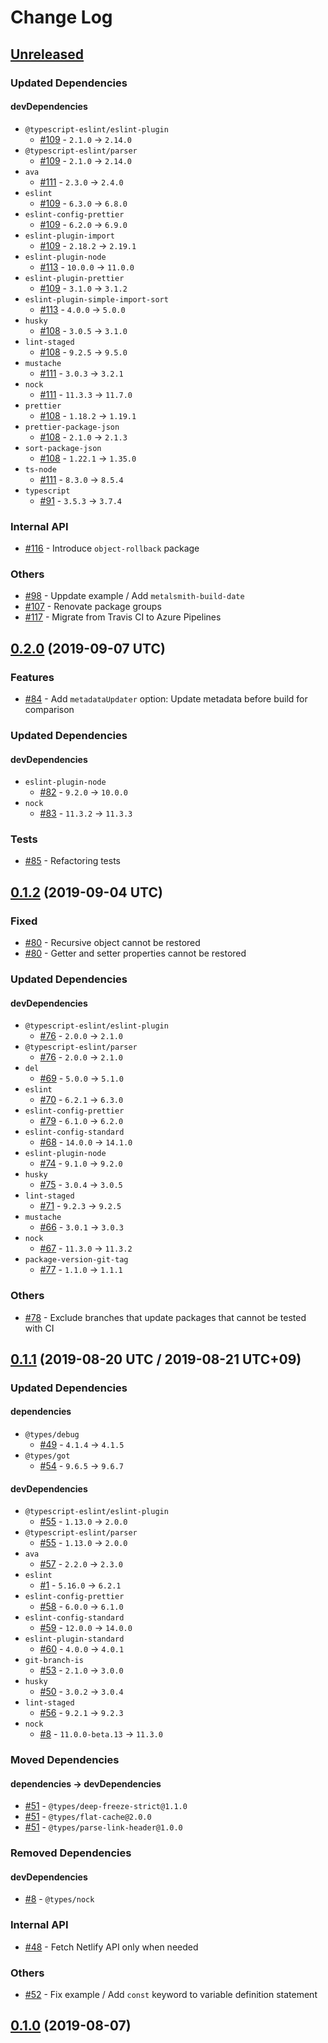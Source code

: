 # Change Log

## [Unreleased]

### Updated Dependencies

#### devDependencies

* `@typescript-eslint/eslint-plugin`
    * [#109] - `2.1.0` -> `2.14.0`
* `@typescript-eslint/parser`
    * [#109] - `2.1.0` -> `2.14.0`
* `ava`
    * [#111] - `2.3.0` -> `2.4.0`
* `eslint`
    * [#109] - `6.3.0` -> `6.8.0`
* `eslint-config-prettier`
    * [#109] - `6.2.0` -> `6.9.0`
* `eslint-plugin-import`
    * [#109] - `2.18.2` -> `2.19.1`
* `eslint-plugin-node`
    * [#113] - `10.0.0` -> `11.0.0`
* `eslint-plugin-prettier`
    * [#109] - `3.1.0` -> `3.1.2`
* `eslint-plugin-simple-import-sort`
    * [#113] - `4.0.0` -> `5.0.0`
* `husky`
    * [#108] - `3.0.5` -> `3.1.0`
* `lint-staged`
    * [#108] - `9.2.5` -> `9.5.0`
* `mustache`
    * [#111] - `3.0.3` -> `3.2.1`
* `nock`
    * [#111] - `11.3.3` -> `11.7.0`
* `prettier`
    * [#108] - `1.18.2` -> `1.19.1`
* `prettier-package-json`
    * [#108] - `2.1.0` -> `2.1.3`
* `sort-package-json`
    * [#108] - `1.22.1` -> `1.35.0`
* `ts-node`
    * [#111] - `8.3.0` -> `8.5.4`
* `typescript`
    * [#91] - `3.5.3` -> `3.7.4`

### Internal API

* [#116] - Introduce `object-rollback` package

### Others

* [#98] - Uppdate example / Add `metalsmith-build-date`
* [#107] - Renovate package groups
* [#117] - Migrate from Travis CI to Azure Pipelines

[Unreleased]: https://github.com/sounisi5011/metalsmith-netlify-published-date/compare/v0.2.0...HEAD
[#98]: https://github.com/sounisi5011/metalsmith-netlify-published-date/pull/98
[#107]: https://github.com/sounisi5011/metalsmith-netlify-published-date/pull/107
[#116]: https://github.com/sounisi5011/metalsmith-netlify-published-date/pull/116
[#117]: https://github.com/sounisi5011/metalsmith-netlify-published-date/pull/117
[#108]: https://github.com/sounisi5011/metalsmith-netlify-published-date/pull/108
[#109]: https://github.com/sounisi5011/metalsmith-netlify-published-date/pull/109
[#91]:  https://github.com/sounisi5011/metalsmith-netlify-published-date/pull/91
[#111]: https://github.com/sounisi5011/metalsmith-netlify-published-date/pull/111
[#113]: https://github.com/sounisi5011/metalsmith-netlify-published-date/pull/113

## [0.2.0] (2019-09-07 UTC)

### Features

* [#84] - Add `metadataUpdater` option: Update metadata before build for comparison

### Updated Dependencies

#### devDependencies

* `eslint-plugin-node`
    * [#82] - `9.2.0` -> `10.0.0`
* `nock`
    * [#83] - `11.3.2` -> `11.3.3`

### Tests

* [#85] - Refactoring tests

[0.2.0]: https://github.com/sounisi5011/metalsmith-netlify-published-date/compare/v0.1.2...v0.2.0
[#82]: https://github.com/sounisi5011/metalsmith-netlify-published-date/pull/82
[#83]: https://github.com/sounisi5011/metalsmith-netlify-published-date/pull/83
[#84]: https://github.com/sounisi5011/metalsmith-netlify-published-date/pull/84
[#85]: https://github.com/sounisi5011/metalsmith-netlify-published-date/pull/85

## [0.1.2] (2019-09-04 UTC)

### Fixed

* [#80] - Recursive object cannot be restored
* [#80] - Getter and setter properties cannot be restored

### Updated Dependencies

#### devDependencies

* `@typescript-eslint/eslint-plugin`
    * [#76] - `2.0.0` -> `2.1.0`
* `@typescript-eslint/parser`
    * [#76] - `2.0.0` -> `2.1.0`
* `del`
    * [#69] - `5.0.0` -> `5.1.0`
* `eslint`
    * [#70] - `6.2.1` -> `6.3.0`
* `eslint-config-prettier`
    * [#79] - `6.1.0` -> `6.2.0`
* `eslint-config-standard`
    * [#68] - `14.0.0` -> `14.1.0`
* `eslint-plugin-node`
    * [#74] - `9.1.0` -> `9.2.0`
* `husky`
    * [#75] - `3.0.4` -> `3.0.5`
* `lint-staged`
    * [#71] - `9.2.3` -> `9.2.5`
* `mustache`
    * [#66] - `3.0.1` -> `3.0.3`
* `nock`
    * [#67] - `11.3.0` -> `11.3.2`
* `package-version-git-tag`
    * [#77] - `1.1.0` -> `1.1.1`

### Others

* [#78] - Exclude branches that update packages that cannot be tested with CI

[0.1.2]: https://github.com/sounisi5011/metalsmith-netlify-published-date/compare/v0.1.1...v0.1.2
[#66]: https://github.com/sounisi5011/metalsmith-netlify-published-date/pull/66
[#67]: https://github.com/sounisi5011/metalsmith-netlify-published-date/pull/67
[#68]: https://github.com/sounisi5011/metalsmith-netlify-published-date/pull/68
[#69]: https://github.com/sounisi5011/metalsmith-netlify-published-date/pull/69
[#70]: https://github.com/sounisi5011/metalsmith-netlify-published-date/pull/70
[#71]: https://github.com/sounisi5011/metalsmith-netlify-published-date/pull/71
[#74]: https://github.com/sounisi5011/metalsmith-netlify-published-date/pull/74
[#75]: https://github.com/sounisi5011/metalsmith-netlify-published-date/pull/75
[#76]: https://github.com/sounisi5011/metalsmith-netlify-published-date/pull/76
[#77]: https://github.com/sounisi5011/metalsmith-netlify-published-date/pull/77
[#78]: https://github.com/sounisi5011/metalsmith-netlify-published-date/pull/78
[#79]: https://github.com/sounisi5011/metalsmith-netlify-published-date/pull/79
[#80]: https://github.com/sounisi5011/metalsmith-netlify-published-date/pull/80

## [0.1.1] (2019-08-20 UTC / 2019-08-21 UTC+09)

### Updated Dependencies

#### dependencies

* `@types/debug`
    * [#49] - `4.1.4` -> `4.1.5`
* `@types/got`
    * [#54] - `9.6.5` -> `9.6.7`

#### devDependencies

* `@typescript-eslint/eslint-plugin`
    * [#55] - `1.13.0` -> `2.0.0`
* `@typescript-eslint/parser`
    * [#55] - `1.13.0` -> `2.0.0`
* `ava`
    * [#57] - `2.2.0` -> `2.3.0`
* `eslint`
    * [#1] - `5.16.0` -> `6.2.1`
* `eslint-config-prettier`
    * [#58] - `6.0.0` -> `6.1.0`
* `eslint-config-standard`
    * [#59] - `12.0.0` -> `14.0.0`
* `eslint-plugin-standard`
    * [#60] - `4.0.0` -> `4.0.1`
* `git-branch-is`
    * [#53] - `2.1.0` -> `3.0.0`
* `husky`
    * [#50] - `3.0.2` -> `3.0.4`
* `lint-staged`
    * [#56] - `9.2.1` -> `9.2.3`
* `nock`
    * [#8] - `11.0.0-beta.13` -> `11.3.0`

### Moved Dependencies

#### dependencies -> devDependencies

* [#51] - `@types/deep-freeze-strict@1.1.0`
* [#51] - `@types/flat-cache@2.0.0`
* [#51] - `@types/parse-link-header@1.0.0`

### Removed Dependencies

#### devDependencies

* [#8] - `@types/nock`

### Internal API

* [#48] - Fetch Netlify API only when needed

### Others

* [#52] - Fix example / Add `const` keyword to variable definition statement

[0.1.1]: https://github.com/sounisi5011/metalsmith-netlify-published-date/compare/v0.1.0...v0.1.1
[#1]: https://github.com/sounisi5011/metalsmith-netlify-published-date/pull/1
[#8]: https://github.com/sounisi5011/metalsmith-netlify-published-date/pull/8
[#48]: https://github.com/sounisi5011/metalsmith-netlify-published-date/pull/48
[#49]: https://github.com/sounisi5011/metalsmith-netlify-published-date/pull/49
[#50]: https://github.com/sounisi5011/metalsmith-netlify-published-date/pull/50
[#51]: https://github.com/sounisi5011/metalsmith-netlify-published-date/pull/51
[#52]: https://github.com/sounisi5011/metalsmith-netlify-published-date/pull/52
[#53]: https://github.com/sounisi5011/metalsmith-netlify-published-date/pull/53
[#54]: https://github.com/sounisi5011/metalsmith-netlify-published-date/pull/54
[#55]: https://github.com/sounisi5011/metalsmith-netlify-published-date/pull/55
[#56]: https://github.com/sounisi5011/metalsmith-netlify-published-date/pull/56
[#57]: https://github.com/sounisi5011/metalsmith-netlify-published-date/pull/57
[#58]: https://github.com/sounisi5011/metalsmith-netlify-published-date/pull/58
[#59]: https://github.com/sounisi5011/metalsmith-netlify-published-date/pull/59
[#60]: https://github.com/sounisi5011/metalsmith-netlify-published-date/pull/60

## [0.1.0] (2019-08-07)

[0.1.0]: https://github.com/sounisi5011/metalsmith-netlify-published-date/compare/v0.0.0...v0.1.0
